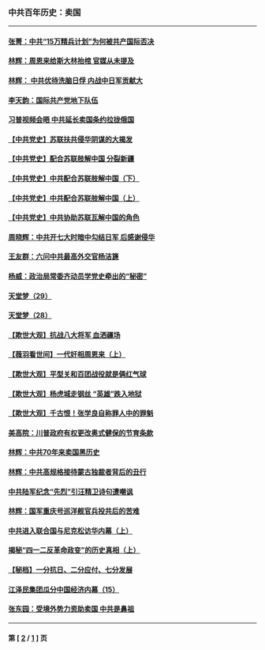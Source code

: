 ### 中共百年历史：卖国
---
#### [张菁：中共“15万精兵计划”为何被共产国际否决](../../pages/nf1176117/n13967677.md?04100430) 
#### [林辉：周恩来给斯大林抬棺 官媒从未提及](../../pages/nf1176117/n13961173.md?04100430) 
#### [林辉： 中共优待洗脑日俘 内战中日军贡献大](../../pages/nf1176117/n13624644.md?04100430) 
#### [李天韵：国际共产党地下队伍](../../pages/nf1176117/n13611808.md?04100430) 
#### [习普视频会晤 中共延长卖国条约拉拢俄国](../../pages/nf1176117/n13060971.md?04100430) 
#### [【中共党史】苏联扶共侵华阴谋的大揭发](../../pages/nf1176117/n13056050.md?04100430) 
#### [【中共党史】配合苏联肢解中国 分裂新疆](../../pages/nf1176117/n13040700.md?04100430) 
#### [【中共党史】中共配合苏联肢解中国（下）](../../pages/nf1176117/n13035660.md?04100430) 
#### [【中共党史】中共配合苏联肢解中国（上）](../../pages/nf1176117/n13030262.md?04100430) 
#### [【中共党史】中共协助苏联瓦解中国的角色](../../pages/nf1176117/n13018109.md?04100430) 
#### [周晓辉：中共开七大时暗中勾结日军 后感谢侵华](../../pages/nf1176117/n12921960.md?04100430) 
#### [王友群：六问中共最高外交官杨洁篪](../../pages/nf1176117/n12836495.md?04100430) 
#### [杨威：政治局常委齐动员学党史牵出的“秘密”](../../pages/nf1176117/n12764642.md?04100430) 
#### [天堂梦（29）](../../pages/nf1176117/n12408465.md?04100430) 
#### [天堂梦（28）](../../pages/nf1176117/n12408309.md?04100430) 
#### [【欺世大观】抗战八大将军 血洒疆场](../../pages/nf1176117/n12357044.md?04100430) 
#### [【薇羽看世间】一代奸相周恩来（上）](../../pages/nf1176117/n12401109.md?04100430) 
#### [【欺世大观】平型关和百团战役就是俩红气球](../../pages/nf1176117/n12359157.md?04100430) 
#### [【欺世大观】杨虎城走钢丝 “英雄”跌入地狱](../../pages/nf1176117/n12358840.md?04100430) 
#### [【欺世大观】千古恨！张学良自称罪人中的罪魁](../../pages/nf1176117/n12358629.md?04100430) 
#### [美高院：川普政府有权更改奥式健保的节育条款](../../pages/nf1176117/n12242171.md?04100430) 
#### [林辉：中共70年来卖国黑历史](../../pages/nf1176117/n11552181.md?04100430) 
#### [林辉：中共高规格接待蒙古独裁者背后的丑行](../../pages/nf1176117/n11225005.md?04100430) 
#### [中共陆军纪念“先烈”引汪精卫诗句遭嘲讽](../../pages/nf1176117/n11153345.md?04100430) 
#### [林辉：国军重庆号巡洋舰官兵投共后的苦难](../../pages/nf1176117/n10997801.md?04100430) 
#### [中共进入联合国与尼克松访华内幕（上）](../../pages/nf1176117/n10138788.md?04100430) 
#### [揭秘“四一二反革命政变”的历史真相（上）](../../pages/nf1176117/n9996650.md?04100430) 
#### [【秘档】一分抗日、二分应付、七分发展](../../pages/nf1176117/n9331484.md?04100430) 
#### [江泽民集团瓜分中国经济内幕（15）](../../pages/nf1176117/n9268584.md?04100430) 
#### [张东园：受境外势力资助卖国 中共是鼻祖](../../pages/nf1176117/n9272480.md?04100430) 

---
#### 第 [ [2](./2.md?04100430) / [1](./1.md?04100430) ] 页

